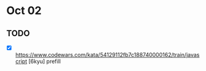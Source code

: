 # Oct 02

## TODO

* [x] <https://www.codewars.com/kata/54129112fb7c188740000162/train/javascript> [6kyu] prefill